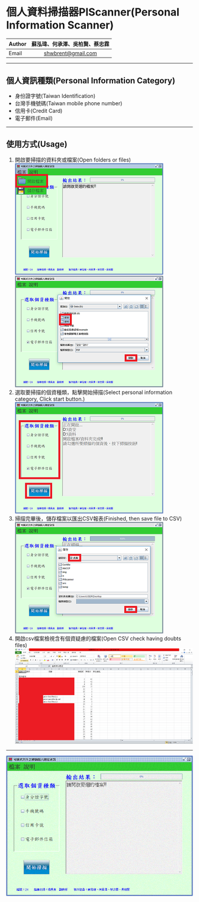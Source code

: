 # 個人資料掃描器PIScanner(Personal Information Scanner)<br>

| Author	| 蘇泓瑋、何承澤、吳柏賢、蔡忠霖|
| --------- | :-------------:	|
| Email		| shwbrent@gmail.com |

****

## 個人資訊種類(Personal Information Category)
* 身份證字號(Taiwan Identification)<br>
* 台灣手機號碼(Taiwan mobile phone number)<br>
* 信用卡(Credit Card)<br>
* 電子郵件(Email)<br>

---

## 使用方式(Usage)
1. 開啟要掃描的資料夾或檔案(Open folders or files)<br>
![PIScanner](https://github.com/shwbrent/PIScanner/blob/master/Readme_IMG/Open.png "First Step")
![PIScanner](https://github.com/shwbrent/PIScanner/blob/master/Readme_IMG/OpenFinished.png "First Step")<br>
2. 選取要掃描的個資種類，點擊開始掃描(Select personal information category, Click start button.)<br>
![PIScanner](https://github.com/shwbrent/PIScanner/blob/master/Readme_IMG/StartButton.png "UI")<br>
3. 掃描完畢後，儲存檔案以匯出CSV報表(Finished, then save file to CSV)<br>
![PIScanner](https://github.com/shwbrent/PIScanner/blob/master/Readme_IMG/Save.png "UI")<br>
4. 開啟csv檔案檢視含有個資疑慮的檔案(Open CSV check having doubts files)<br>
![PIScanner](https://github.com/shwbrent/PIScanner/blob/master/Readme_IMG/Result.png "UI")<br>

---
![PIScanner](https://github.com/shwbrent/PIScanner/blob/master/Readme_IMG/PIS_UI.GIF "UI")
